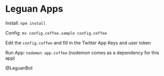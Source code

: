 # Leguan Apps

Install:
`npm install`

Config:
`mv config.coffee.sample config.coffee`

Edit the `config.coffee` and 
fill in the Twitter App Keys and user token

Run App:
`nodemon app.coffee`
(nodemon comes as a dependency for this app)


@LeguanBot
